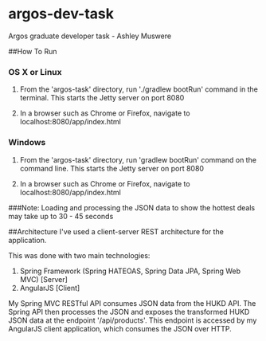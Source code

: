 # argos-dev-task
Argos graduate developer task - Ashley Muswere

##How To Run

### OS X or Linux
1. From the 'argos-task' directory, run './gradlew bootRun' command in the terminal. This starts the Jetty server on port 8080

2. In a browser such as Chrome or Firefox, navigate to localhost:8080/app/index.html

### Windows
1. From the 'argos-task' directory, run 'gradlew bootRun' command on the command line. This starts the Jetty server on port 8080

2. In a browser such as Chrome or Firefox, navigate to localhost:8080/app/index.html

###Note: 
Loading and processing the JSON data to show the hottest deals may take up to 30 - 45 seconds

##Architecture
I've used a client-server REST architecture for the application. 

This was done with two main technologies: 

1. Spring Framework (Spring HATEOAS, Spring Data JPA, Spring Web MVC) [Server]
2. AngularJS [Client]

My Spring MVC RESTful API consumes JSON data from the HUKD API. The Spring API then processes the JSON
and exposes the transformed HUKD JSON data at the endpoint '/api/products'. This endpoint is accessed
by my AngularJS client application, which consumes the JSON over HTTP.
